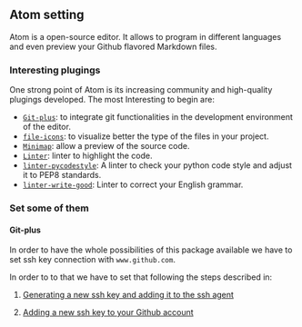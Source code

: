 ## Atom setting

Atom is a open-source editor. It allows to program in different languages and even preview your Github flavored Markdown files.

### Interesting plugings
One strong point of Atom is its increasing community and high-quality plugings developed. The most Interesting to begin are:

* [`Git-plus`](https://atom.io/packages/git-plus): to integrate git functionalities in the development environment of the editor.
* [`file-icons`](https://atom.io/packages/file-icons): to visualize better the type of the files in your project.
* [`Minimap`](https://atom.io/packages/minimap): allow a preview of the source code.
* [`Linter`](https://atom.io/packages/linter): linter to highlight the code.
* [`linter-pycodestyle`](https://atom.io/packages/linter-pycodestyle):
A linter to check your python code style and adjust it to PEP8 standards.
* [`linter-write-good`](https://atom.io/packages/linter-write-good):
Linter to correct your English grammar.

### Set some of them

#### Git-plus
In order to have the whole possibilities of this package available
we have to set ssh key connection with `www.github.com`.

In order to to that we have to set that following the steps described in:

1. [Generating a new ssh key and adding it to the ssh agent](https://help.github.com/articles/generating-a-new-ssh-key-and-adding-it-to-the-ssh-agent/)

2. [Adding a new ssh key to your Github account](https://help.github.com/articles/adding-a-new-ssh-key-to-your-github-account/)
